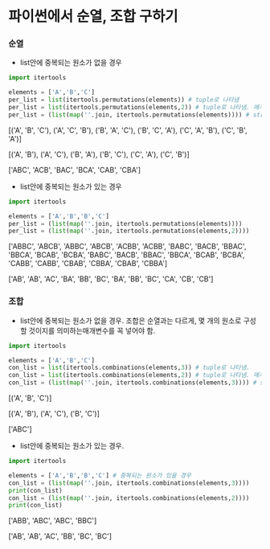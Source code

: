 # 파이썬에서 순열, 조합 구하기

### 순열

- list안에 중복되는 원소가 없을 경우
```python
import itertools

elements = ['A','B','C']
per_list = list(itertools.permutations(elements)) # tuple로 나타냄
per_list = list(itertools.permutations(elements,2)) # tuple로 나타냄. 매개변수 '2' : 원소 2개로 이루어진 순열을 구함
per_list = (list(map(''.join, itertools.permutations(elements)))) # str로 나타냄.
```

[('A', 'B', 'C'), ('A', 'C', 'B'), ('B', 'A', 'C'), ('B', 'C', 'A'), ('C', 'A', 'B'), ('C', 'B', 'A')]

[('A', 'B'), ('A', 'C'), ('B', 'A'), ('B', 'C'), ('C', 'A'), ('C', 'B')]

['ABC', 'ACB', 'BAC', 'BCA', 'CAB', 'CBA']

- list안에 중복되는 원소가 있는 경우


```python
import itertools

elements = ['A','B','B','C']
per_list = (list(map(''.join, itertools.permutations(elements)))) 
per_list = (list(map(''.join, itertools.permutations(elements,2))))
```

['ABBC', 'ABCB', 'ABBC', 'ABCB', 'ACBB', 'ACBB', 'BABC', 'BACB', 'BBAC', 'BBCA', 'BCAB', 'BCBA', 'BABC', 'BACB', 'BBAC', 'BBCA', 'BCAB', 'BCBA', 'CABB', 'CABB', 'CBAB', 'CBBA', 'CBAB', 'CBBA']

['AB', 'AB', 'AC', 'BA', 'BB', 'BC', 'BA', 'BB', 'BC', 'CA', 'CB', 'CB']

### 조합

- list안에 중복되는 원소가 없을 경우. 조합은 순열과는 다르게, 몇 개의 원소로 구성할 것이지를 의미하는매개변수를 꼭 넣어야 함.

```python
import itertools

elements = ['A','B','C']
con_list = list(itertools.combinations(elements,3)) # tuple로 나타냄.
con_list = list(itertools.combinations(elements,2)) # tuple로 나타냄. 매개변수 '2' : 원소 2개로 이루어진 순열을 구함
con_list = (list(map(''.join, itertools.combinations(elements,3)))) # str로 나타냄.
```

[('A', 'B', 'C')]

[('A', 'B'), ('A', 'C'), ('B', 'C')]

['ABC']

- list안에 중복되는 원소가 있는 경우.
```python
import itertools

elements = ['A','B','B','C'] # 중복되는 원소가 있을 경우
con_list = (list(map(''.join, itertools.combinations(elements,3)))) 
print(con_list)
con_list = (list(map(''.join, itertools.combinations(elements,2))))
print(con_list)
```

['ABB', 'ABC', 'ABC', 'BBC']

['AB', 'AB', 'AC', 'BB', 'BC', 'BC']


